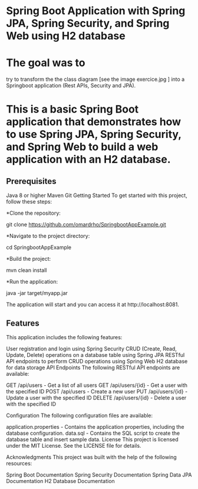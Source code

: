 # Spring Boot Application with Spring JPA, Spring Security, and Spring Web using H2 database
# The goal was to 
try to transform the the class diagram [see the image exercice.jpg ] into a Springboot application (Rest APIs, Security and JPA).
# This is a basic Spring Boot application that demonstrates how to use Spring JPA, Spring Security, and Spring Web to build a web application with an H2 database.

## Prerequisites
Java 8 or higher
Maven
Git
Getting Started
To get started with this project, follow these steps:

*Clone the repository:


git clone https://github.com/omardrho/SpringbootAppExample.git


*Navigate to the project directory:


cd SpringbootAppExample


*Build the project:


mvn clean install


*Run the application:


java -jar target/myapp.jar


The application will start and you can access it at http://localhost:8081.
## Features
This application includes the following features:

User registration and login using Spring Security
CRUD (Create, Read, Update, Delete) operations on a database table using Spring JPA
RESTful API endpoints to perform CRUD operations using Spring Web
H2 database for data storage
API Endpoints
The following RESTful API endpoints are available:

GET /api/users - Get a list of all users
GET /api/users/{id} - Get a user with the specified ID
POST /api/users - Create a new user
PUT /api/users/{id} - Update a user with the specified ID
DELETE /api/users/{id} - Delete a user with the specified ID


Configuration
The following configuration files are available:

application.properties - Contains the application properties, including the database configuration.
data.sql - Contains the SQL script to create the database table and insert sample data.
License
This project is licensed under the MIT License. See the LICENSE file for details.

Acknowledgments
This project was built with the help of the following resources:

Spring Boot Documentation
Spring Security Documentation
Spring Data JPA Documentation
H2 Database Documentation

